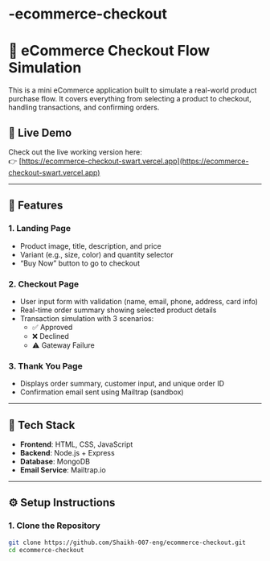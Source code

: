 # -ecommerce-checkout
# 🛒 eCommerce Checkout Flow Simulation

This is a mini eCommerce application built to simulate a real-world product purchase flow. It covers everything from selecting a product to checkout, handling transactions, and confirming orders.

## 🚀 Live Demo

Check out the live working version here:  
👉 [https://ecommerce-checkout-swart.vercel.app](https://ecommerce-checkout-swart.vercel.app)

---

## 📌 Features

### 1. Landing Page
- Product image, title, description, and price
- Variant (e.g., size, color) and quantity selector
- “Buy Now” button to go to checkout

### 2. Checkout Page
- User input form with validation (name, email, phone, address, card info)
- Real-time order summary showing selected product details
- Transaction simulation with 3 scenarios:
  - ✅ Approved
  - ❌ Declined
  - ⚠️ Gateway Failure

### 3. Thank You Page
- Displays order summary, customer input, and unique order ID
- Confirmation email sent using Mailtrap (sandbox)

---

## 🧰 Tech Stack

- **Frontend**: HTML, CSS, JavaScript
- **Backend**: Node.js + Express
- **Database**: MongoDB
- **Email Service**: Mailtrap.io

---

## ⚙️ Setup Instructions

### 1. Clone the Repository
```bash
git clone https://github.com/Shaikh-007-eng/ecommerce-checkout.git
cd ecommerce-checkout
